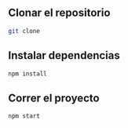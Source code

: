## Clonar el repositorio 

```bash
git clone
```
## Instalar dependencias
```bash
npm install
```

## Correr el proyecto
```bash
npm start
```